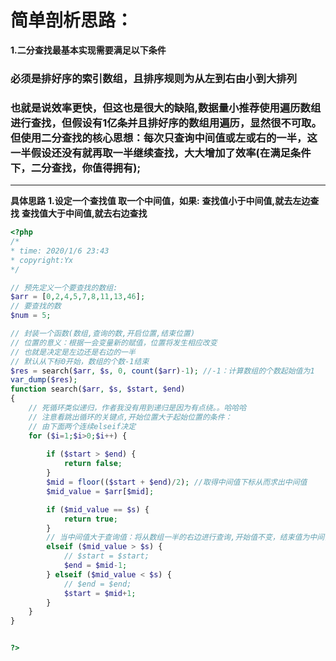 # 简单剖析思路：

**1.二分查找最基本实现需要满足以下条件**
### 必须是排好序的索引数组，且排序规则为从左到右由小到大排列
### 也就是说效率更快，但这也是很大的缺陷,数据量小推荐使用遍历数组进行查找，但假设有1亿条并且排好序的数组用遍历，显然很不可取。但使用二分查找的核心思想：每次只查询中间值或左或右的一半，这一半假设还没有就再取一半继续查找，大大增加了效率(在满足条件下，二分查找，你值得拥有);

***

**具体思路**
**1.设定一个查找值 取一个中间值，如果:**
**查找值小于中间值,就去左边查找**
**查找值大于中间值,就去右边查找**

```PHP
<?php
/*
* time: 2020/1/6 23:43
* copyright:Yx
*/

// 预先定义一个要查找的数组:
$arr = [0,2,4,5,7,8,11,13,46];
// 要查找的数
$num = 5;

// 封装一个函数(数组,查询的数,开启位置,结束位置)
// 位置的意义：根据一会变量新的赋值，位置将发生相应改变
// 也就是决定是左边还是右边的一半
// 默认从下标0开始，数组的个数-1结束
$res = search($arr, $s, 0, count($arr)-1); //-1：计算数组的个数起始值为1
var_dump($res);
function search($arr, $s, $start, $end)
{
    // 死循环类似递归，作者我没有用到递归是因为有点绕。。哈哈哈
    // 注意看跳出循环的关键点,开始位置大于起始位置的条件：
    // 由下面两个连续elseif决定
    for ($i=1;$i>0;$i++) {
        
        if ($start > $end) {
            return false;
        }
        $mid = floor(($start + $end)/2); //取得中间值下标从而求出中间值
        $mid_value = $arr[$mid];

        if ($mid_value == $s) {
            return true;
        } 
        // 当中间值大于查询值：将从数组一半的右边进行查询,开始值不变，结束值为中间值下标类似指针往前移动一个，不过这里直观上来说是往后
        elseif ($mid_value > $s) {
            // $start = $start;
            $end = $mid-1;
        } elseif ($mid_value < $s) {
            // $end = $end;
            $start = $mid+1;
        }
    }
}


?>
```
